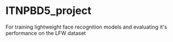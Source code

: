 # ITNPBD5_project
For training lightweight face recognition models and evaluating it's performance on the LFW dataset
